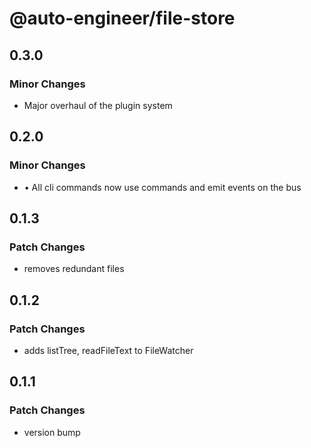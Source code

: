 # @auto-engineer/file-store

## 0.3.0

### Minor Changes

- Major overhaul of the plugin system

## 0.2.0

### Minor Changes

- • All cli commands now use commands and emit events on the bus

## 0.1.3

### Patch Changes

- removes redundant files

## 0.1.2

### Patch Changes

- adds listTree, readFileText to FileWatcher

## 0.1.1

### Patch Changes

- version bump
